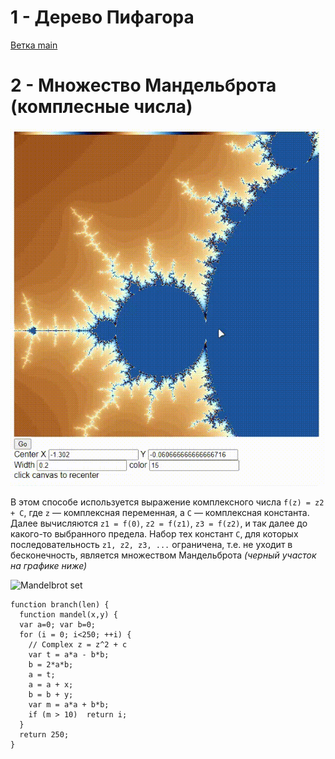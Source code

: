 # 1 - Дерево Пифагора
[Ветка main](https://github.com/JohannFloydmann/fractals/tree/main)

# 2 - Множество Мандельброта (комплесные числа)
![alt text](https://github.com/JohannFloydmann/fractals/blob/acebabb73c8b0fe7af5741c19d77a128e73f4530/Recording%202024-04-24%20215320.gif "Mandelbrot set")



В этом способе используется выражение комплексного числа ```f(z) = z2 + C```, где ```z``` — комплексная переменная, а ```C``` — комплексная константа. Далее вычисляются ```z1 = f(0)```, ```z2 = f(z1)```, ```z3 = f(z2)```, и так далее до какого-то выбранного предела. Набор тех констант ```C```, для которых последовательность ```z1, z2, z3, ...``` ограничена, т.е. не уходит в бесконечность, является множеством Мандельброта *(черный участок на графике ниже)*

![Mandelbrot set](https://ncatlab.org/nlab/files/MandelbrotSet.png)


```
function branch(len) {
  function mandel(x,y) {
  var a=0; var b=0;
  for (i = 0; i<250; ++i) {
    // Complex z = z^2 + c
    var t = a*a - b*b;
    b = 2*a*b;
    a = t;
    a = a + x;
    b = b + y;
    var m = a*a + b*b;
    if (m > 10)  return i;
  }
  return 250;
}
```
